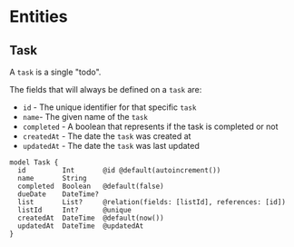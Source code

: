 # Entities

## Task

A `task` is a single "todo".

The fields that will always be defined on a `task` are:
- `id` - The unique identifier for that specific `task`
- `name`- The given name of the `task`
- `completed` - A boolean that represents if the task is completed or not
- `createdAt` - The date the `task` was created at
- `updatedAt` - The date the `task` was last updated

```
model Task {
  id         Int       @id @default(autoincrement())
  name       String
  completed  Boolean   @default(false)
  dueDate    DateTime?
  list       List?     @relation(fields: [listId], references: [id])
  listId     Int?      @unique
  createdAt  DateTime  @default(now())
  updatedAt  DateTime  @updatedAt
}
```